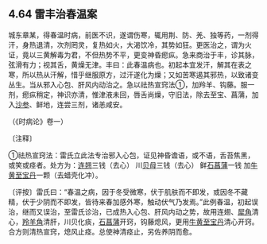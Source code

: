 ## 4.64 雷丰治春温案

城东章某，得春温时病，前医不识，遂谓伤寒，辄用荆、防、羌、独等药，一剂得汗，身热退清，次剂罔灵，复热如火，大渴饮冷，其势如狂。更医治之，谓为火证，竟以三黄解毒为君，不但热势不平，更变神昏瘛疭。急来商治于丰，诊其脉，弦滑有力；视其舌，黄燥无津。丰曰：此春温病也。初起本宜发汗，解其在表之寒，所以热从汗解，惜乎继服原方，过汗遂化为燥；又如苦寒遏其邪热，以致诸变丛生。当从邪入心包、肝风内动治之。急以祛热宣窍法①，加羚羊、钩藤。服一剂，瘛疭稍定，神识亦清，惟津液未回，唇舌尚燥，守旧法，除去至宝、菖蒲，加入[沙参](https://www.gmzyjc.com/read/bc/bc17-0.4.1.0.0.md)、鲜地，连尝三剂，诸恙咸安。

（《时病论》卷一）

〔注释〕

①祛热宣窍法：雷氏立此法专治邪入心包，证见神昏谵语，或不语，舌苔焦黑，或笑或痉者。处方为：[连翘](https://www.gmzyjc.com/read/bc/bc03-0.4.2.0.0.md)三钱（去心） 川[贝母](https://www.gmzyjc.com/read/bc/bc16-0.2.3.0.0.md)三钱（去心） 鲜[石菖蒲](https://www.gmzyjc.com/read/bc/bc08-0.0.5.0.0.md)一钱 加[牛黄](https://www.gmzyjc.com/read/bc/bc08-0.0.2.0.0.md)[至宝丹](https://www.gmzyjc.com/read/fjx/fjx19-0.2.0.0.0.md)一颗（去蜡壳化冲）。

〔评按〕雷氏曰：“春温之病，因于冬受微寒，伏于肌肤而不即发，或因冬不藏精，伏于少阴而不即发，皆待来春加感外寒，触动伏气乃发焉。”此例春温，初起误治，继而又误治，至雷氏诊治，已成热入心包、肝风内动之势，故用连翅、[犀角](https://www.gmzyjc.com/read/bc/bc03-0.3.1.0.0.md)清心，[羚羊角](https://www.gmzyjc.com/read/bc/bc10-0.0.1.0.0.md)清肝，川贝化痰，[石菖蒲](https://www.gmzyjc.com/read/bc/bc08-0.0.5.0.0.md)开窍，钩藤熄风，更用[牛黄](https://www.gmzyjc.com/read/bc/bc08-0.0.2.0.0.md)[至宝丹](https://www.gmzyjc.com/read/fjx/fjx19-0.2.0.0.0.md)清心开窍。合方则清热宣窍，熄风止痉。总使神清痉止，另佐养阴而愈。
